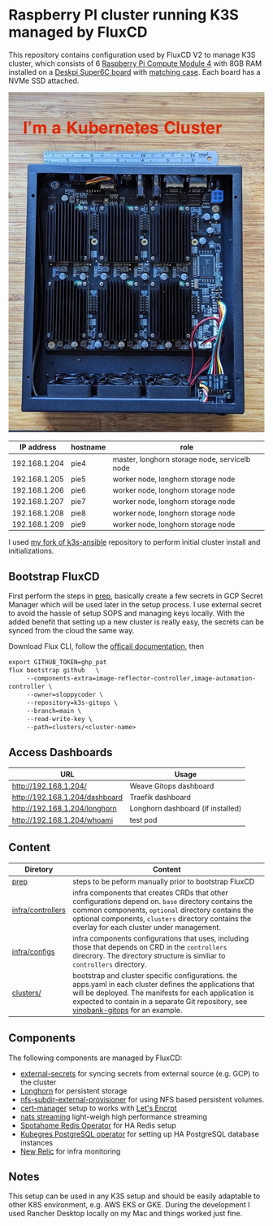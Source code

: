 # Raspberry PI cluster running K3S managed by FluxCD

This repository contains configuration used by FluxCD V2 to manage K3S cluster, which  consists of 6 [Raspberry Pi Compute Module 4](https://www.raspberrypi.com/products/compute-module-4/?variant=raspberry-pi-cm4001000) with 8GB RAM installed on a [Deskpi Super6C board](https://deskpi.com/collections/deskpi-super6c/products/deskpi-super6c-raspberry-pi-cm4-cluster-mini-itx-board-6-rpi-cm4-supported) with [matching case](https://deskpi.com/collections/deskpi-super6c/products/deskpi-itx-case-kit-for-deskpi-super6c-raspberry-pi-cm4-cluster-mini-itx-board). Each board has a NVMe SSD attached.

![Super6c Photo](images/super6c.jpg)

| IP address | hostname | role |
|---|---|---|
| 192.168.1.204 | pie4 | master, longhorn storage node, servicelb node |
| 192.168.1.205 | pie5 | worker node, longhorn storage node |
| 192.168.1.206 | pie6 | worker node, longhorn storage node |
| 192.168.1.207 | pie7 | worker node, longhorn storage node |
| 192.168.1.208 | pie8 | worker node, longhorn storage node |
| 192.168.1.209 | pie9 | worker node, longhorn storage node |

I used [my fork of k3s-ansible](https://github.com/sloppycoder/k3s-ansible) repository to perform initial cluster install and initializations.

## Bootstrap FluxCD

First perform the steps in [prep](prep), basically create a few secrets in GCP Secret Manager which will be used later in the setup process. I use external secret to avoid the hassle of setup SOPS and managing keys locally. With the added benefit that setting up a new cluster is really easy, the secrets can be synced from the cloud the same way.

Download Flux CLI, follow the [officail documentation](https://fluxcd.io/flux/cmd/), then

```shell
export GITHUB_TOKEN=ghp_pat
flux bootstrap github   \
     --components-extra=image-reflector-controller,image-automation-controller \
     --owner=sloppycoder \
     --repository=k3s-gitops \
     --branch=main \
     --read-write-key \
     --path=clusters/<cluster-name>
```

## Access Dashboards

| URL  | Usage   |
|------|---------|
| http://192.168.1.204/  | Weave Gitops dashboard   |
| http://192.168.1.204/dashboard  | Traefik dashboard   |
| http://192.168.1.204/longhorn  | Longhorn dashboard (if installed)  |
| http://192.168.1.204/whoami  | test pod |

## Content

| Diretory  | Content  |
|-------|---------|
| [prep](prep) | steps to be peform manually prior to bootstrap FluxCD |
| [infra/controllers](infra/controllers) | infra components that creates CRDs that other configurations depend on. ```base``` directory contains the common components, ```optional``` directory contains the optional components, ```clusters``` directory contains the overlay for each cluster under management. |
| [infra/configs](infra/configs) | infra components configurations that uses, including those that depends on CRD in the ```controllers``` direcrory. The directory structure is similiar to ```controllers``` directory.  |
| [clusters/](clusters/)| bootstrap and cluster specific configurations. the apps.yaml in each cluster defines the applications that will be deployed. The manifests for each application is expected to contain in a separate Git repository, see [vinobank-gitops](https://github.com/vino9org/vinobank-gitops) for an example. |  |

## Components

The following components are managed by FluxCD:

* [external-secrets](https://external-secrets.io/v0.8.3/) for syncing secrets from external source (e.g. GCP) to the cluster
* [Longhorn](https://longhorn.io) for persistent storage
* [nfs-subdir-external-provisioner](https://github.com/kubernetes-sigs/nfs-subdir-external-provisioner) for using NFS based persistent volumes.
* [cert-manager](https://cert-manager.io/) setup to works with [Let's Encrpt](https://letsencrypt.org/)
* [nats streaming](https://nats.io/) light-weigh high performance streaming
* [Spotahome Redis Operator](https://github.com/spotahome/redis-operator) for HA Redis setup
* [Kubegres PostgreSQL operator](https://www.kubegres.io/) for setting up HA PostgreSQL database instances
* [New Relic](https://newrelic.com) for infra monitoring

## Notes

This setup can be used in any K3S setup and should be easily adaptable to other K8S environment, e.g. AWS EKS or GKE. During the development I used Rancher Desktop locally on my Mac and things worked just fine.
